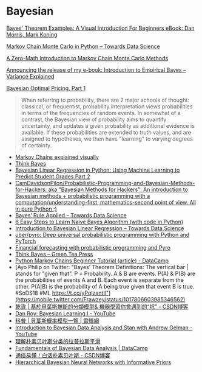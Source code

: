 # Bayesian

[Bayes' Theorem Examples: A Visual Introduction For Beginners eBook: Dan Morris, Mark Koning](https://www.amazon.com/Bayes-Theorem-Examples-Introduction-Beginners-ebook/dp/B01LZ1T9IX/ref=pd_sim_351_10?_encoding=UTF8&psc=1&refRID=WRCWX18NFNVC79YXG5YM)

[Markov Chain Monte Carlo in Python – Towards Data Science](https://towardsdatascience.com/markov-chain-monte-carlo-in-python-44f7e609be98)

[A Zero-Math Introduction to Markov Chain Monte Carlo Methods](https://towardsdatascience.com/a-zero-math-introduction-to-markov-chain-monte-carlo-methods-dcba889e0c50)

[Announcing the release of my e-book: Introduction to Empirical Bayes – Variance Explained](http://varianceexplained.org/r/empirical-bayes-book/)

[Bayesian Optimal Pricing, Part 1](https://cscherrer.github.io/post/max-profit/)

> When referring to probability, there are 2 major schools of thought: classical, or frequentist, probability interpretation views probabilities in terms of the frequencies of random events. In somewhat of a contrast, the Bayesian view of probability aims to quantify uncertainty, and updates a given probability as additional evidence is available. If these probabilities are extended to truth values, and are assigned to hypotheses, we then have "learning" to varying degrees of certainty.

* [Markov Chains explained visually](http://setosa.io/ev/markov-chains/)
* [Think Bayes](https://www.dropbox.com/s/i9begmuqbyh7tb2/Think%20Bayes%20-%20Bayesian%20Statistics%20Made%20Simple.pdf?dl=0)
* [Bayesian Linear Regression in Python: Using Machine Learning to Predict Student Grades Part 2](https://towardsdatascience.com/bayesian-linear-regression-in-python-using-machine-learning-to-predict-student-grades-part-2-b72059a8ac7e)
* [CamDavidsonPilon/Probabilistic-Programming-and-Bayesian-Methods-for-Hackers: aka "Bayesian Methods for Hackers": An introduction to Bayesian methods + probabilistic programming with a computation/understanding-first, mathematics-second point of view. All in pure Python ;\)](https://github.com/CamDavidsonPilon/Probabilistic-Programming-and-Bayesian-Methods-for-Hackers)
* [Bayes’ Rule Applied – Towards Data Science](https://towardsdatascience.com/bayes-rule-applied-75965e4482ff)
*  [6 Easy Steps to Learn Naive Bayes Algorithm \(with code in Python\)](https://www.analyticsvidhya.com/blog/2017/09/naive-bayes-explained/)
* [Introduction to Bayesian Linear Regression – Towards Data Science](https://towardsdatascience.com/introduction-to-bayesian-linear-regression-e66e60791ea7)
* [uber/pyro: Deep universal probabilistic programming with Python and PyTorch](https://github.com/uber/pyro)
* [Financial forecasting with probabilistic programming and Pyro](https://medium.com/@alexrachnog/financial-forecasting-with-probabilistic-programming-and-pyro-db68ab1a1dba)
* [Think Bayes – Green Tea Press](http://greenteapress.com/wp/think-bayes/)
* [Python Markov Chains Beginner Tutorial \(article\) - DataCamp](https://www.datacamp.com/community/tutorials/markov-chains-python-tutorial)
* [Ayo Philip on Twitter: "Bayes’ Theorem Definitions: The vertical bar \| stands for "given that". P = Probability. A & B are events. P\(A\) & P\(B\) are the probabilities of events A and B. Each event is separate from the other. P\(A\|B\) is the probability of A being true given that event B is true. \#SoDS18 \#ML https://t.co/yPqIzantIl"](https://mobile.twitter.com/Frawzey/status/1017806603985346562)
* [乾貨 \| 基於貝葉斯推斷的分類模型& 機器學習你會遇到的“坑” - CSDN博客](https://blog.csdn.net/tMb8Z9Vdm66wH68VX1/article/details/81267560)
* [Dan Roy: Bayesian Learning I - YouTube](https://www.youtube.com/watch?v=KJ5pf1rEqyg)
* [科普 \| 貝葉斯概率模型一覽 \| 雷鋒網](https://www.leiphone.com/news/201807/yf7uaQos1zVqCdu7.html)
* [Introduction to Bayesian Data Analysis and Stan with Andrew Gelman - YouTube](https://www.youtube.com/watch?v=T1gYvX5c2sM)
* [理解朴素贝叶斯分类的拉普拉斯平滑](https://zhuanlan.zhihu.com/p/26329951)
* [Fundamentals of Bayesian Data Analysis \| DataCamp](https://www.datacamp.com/courses/fundamentals-of-bayesian-data-analysis-in-r)
* [通俗易懂！白话朴素贝叶斯 - CSDN博客](https://blog.csdn.net/red_stone1/article/details/80935942)
* [Hierarchical Bayesian Neural Networks with Informative Priors](http://twiecki.github.io/blog/2018/08/13/hierarchical_bayesian_neural_network/)

